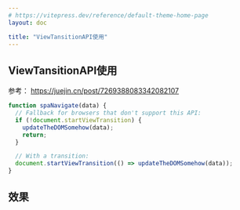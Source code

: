 ```yaml
---
# https://vitepress.dev/reference/default-theme-home-page
layout: doc

title: "ViewTansitionAPI使用"
---
```


## ViewTansitionAPI使用

参考： <https://juejin.cn/post/7269388083342082107>

```js
function spaNavigate(data) {
  // Fallback for browsers that don't support this API:
  if (!document.startViewTransition) {
    updateTheDOMSomehow(data);
    return;
  }

  // With a transition:
  document.startViewTransition(() => updateTheDOMSomehow(data));
}

```

## 效果

<div>
</div>

<style>
</style>
